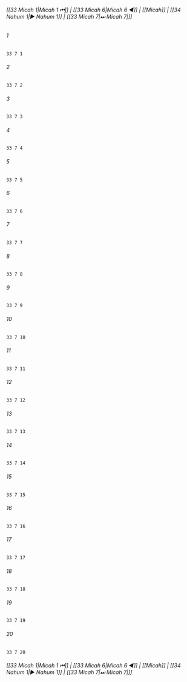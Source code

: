 
###### [[33 Micah 1|Micah 1 ⏮]] | [[33 Micah 6|Micah 6 ◀]] | [[Micah]] | [[34 Nahum 1|▶ Nahum 1]] | [[33 Micah 7|⏭ Micah 7|]]

###### 1
``` verse
33 7 1 
```
###### 2
``` verse
33 7 2 
```
###### 3
``` verse
33 7 3 
```
###### 4
``` verse
33 7 4 
```
###### 5
``` verse
33 7 5 
```
###### 6
``` verse
33 7 6 
```
###### 7
``` verse
33 7 7 
```
###### 8
``` verse
33 7 8 
```
###### 9
``` verse
33 7 9 
```
###### 10
``` verse
33 7 10 
```
###### 11
``` verse
33 7 11 
```
###### 12
``` verse
33 7 12 
```
###### 13
``` verse
33 7 13 
```
###### 14
``` verse
33 7 14 
```
###### 15
``` verse
33 7 15 
```
###### 16
``` verse
33 7 16 
```
###### 17
``` verse
33 7 17 
```
###### 18
``` verse
33 7 18 
```
###### 19
``` verse
33 7 19 
```
###### 20
``` verse
33 7 20 
```

###### [[33 Micah 1|Micah 1 ⏮]] | [[33 Micah 6|Micah 6 ◀]] | [[Micah]] | [[34 Nahum 1|▶ Nahum 1]] | [[33 Micah 7|⏭ Micah 7|]]

